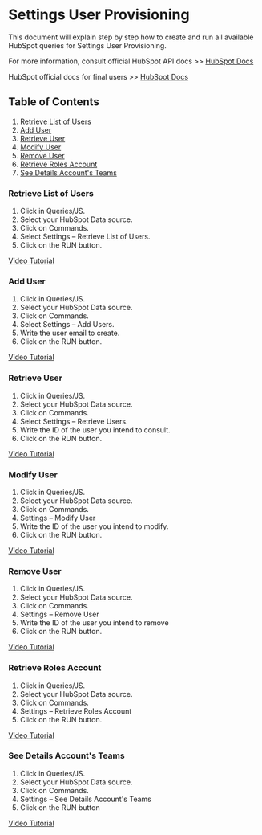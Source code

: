 # Settings User Provisioning

This document will explain step by step how to create and run all available HubSpot queries for Settings User Provisioning.

For more information, consult official HubSpot API docs >> [HubSpot Docs](https://developers.hubspot.com/docs/api/settings/user-provisioning)

HubSpot official docs for final users >> [HubSpot Docs](https://knowledge.hubspot.com/settings/hubspot-user-permissions-guide)

## Table of Contents

1. [Retrieve List of Users](/05_settings#retrieve-list-of-users)
2. [Add User](/05_settings#add-user)
3. [Retrieve User](/05_settings#retrieve-user)
4. [Modify User](/05_settings#modify-user)
5. [Remove User](/05_settings#remove-user)
6. [Retrieve Roles Account](/05_settings#retrieve-roles-account)
7. [See Details Account's Teams](/05_settings#see-details-account's-teams)

### Retrieve List of Users

1. Click in Queries/JS.
2. Select your HubSpot Data source.
3. Click on Commands.
4. Select Settings – Retrieve List of Users.
5. Click on the RUN button.

[Video Tutorial](https://www.loom.com/share/ed3202049b874970972aa012bc903c74)

### Add User

1. Click in Queries/JS.
2. Select your HubSpot Data source.
3. Click on Commands.
4. Select Settings – Add Users.
5. Write the user email to create.
6. Click on the RUN button.

[Video Tutorial](https://www.loom.com/share/4f3c9c7b09a349308c7e773806bf1675)

### Retrieve User

1. Click in Queries/JS.
2. Select your HubSpot Data source.
3. Click on Commands.
4. Select Settings – Retrieve Users.
5. Write the ID of the user you intend to consult.
6. Click on the RUN button.

[Video Tutorial](https://www.loom.com/share/d792c922dc80411f98b8c1e11a31b4b7)


### Modify User

1. Click in Queries/JS.
2. Select your HubSpot Data source.
3. Click on Commands.
4. Settings – Modify User
5. Write the ID of the user you intend to modify.
6. Click on the RUN button.

[Video Tutorial](https://www.loom.com/share/31fec6706ba4433cbba2866b56ef5cf9)

### Remove User

1. Click in Queries/JS.
2. Select your HubSpot Data source.
3. Click on Commands.
4. Settings – Remove User
5. Write the ID of the user you intend to remove
6. Click on the RUN button.

[Video Tutorial](https://www.loom.com/share/d3b372a435334d0ba448ac3f67b5d314)

### Retrieve Roles Account

1. Click in Queries/JS.
2. Select your HubSpot Data source.
3. Click on Commands.
4. Settings – Retrieve Roles Account
5. Click on the RUN button.

[Video Tutorial](https://www.loom.com/share/ab5794a20313411ab63c2792f67986a5)

### See Details Account's Teams

1. Click in Queries/JS.
2. Select your HubSpot Data source.
3. Click on Commands.
4. Settings – See Details Account's Teams
5. Click on the RUN button

[Video Tutorial](https://www.loom.com/share/f33ae4e99723495b8063d02e0e9bcb01)
